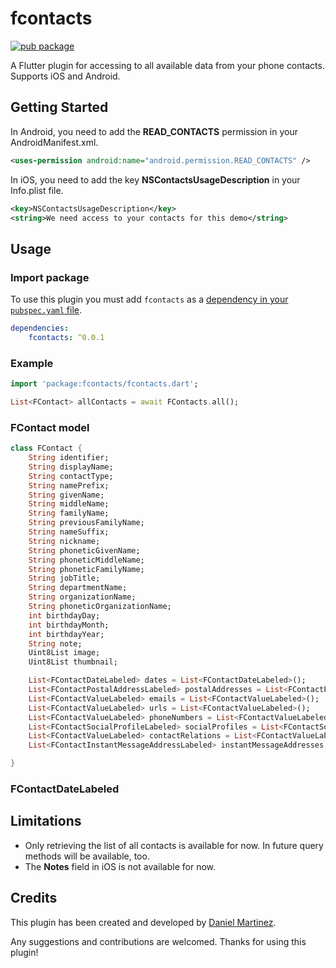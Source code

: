 # fcontacts
[![pub package](https://img.shields.io/pub/v/fcontacts.svg)](https://pub.dartlang.org/packages/fcontacts)

A Flutter plugin for accessing to all available data from your phone contacts. Supports iOS and Android.

## Getting Started

In Android, you need to add the **READ_CONTACTS** permission in your AndroidManifest.xml.

```xml
<uses-permission android:name="android.permission.READ_CONTACTS" />
```

In iOS, you need to add the key **NSContactsUsageDescription** in your Info.plist file.

```xml
<key>NSContactsUsageDescription</key>
<string>We need access to your contacts for this demo</string>
````

## Usage

### Import package

To use this plugin you must add `fcontacts` as a [dependency in your `pubspec.yaml` file](https://flutter.io/platform-plugins/).

```yaml
dependencies:
    fcontacts: ^0.0.1
```

### Example

```dart
import 'package:fcontacts/fcontacts.dart';
````

```dart
List<FContact> allContacts = await FContacts.all();
```

### FContact model

```dart
class FContact {
    String identifier;
    String displayName;
    String contactType;
    String namePrefix;
    String givenName;
    String middleName;
    String familyName;
    String previousFamilyName;
    String nameSuffix;
    String nickname;
    String phoneticGivenName;
    String phoneticMiddleName;
    String phoneticFamilyName;
    String jobTitle;
    String departmentName;
    String organizationName;
    String phoneticOrganizationName;
    int birthdayDay;
    int birthdayMonth;
    int birthdayYear;
    String note;
    Uint8List image;
    Uint8List thumbnail;

    List<FContactDateLabeled> dates = List<FContactDateLabeled>();
    List<FContactPostalAddressLabeled> postalAddresses = List<FContactPostalAddressLabeled>();
    List<FContactValueLabeled> emails = List<FContactValueLabeled>();
    List<FContactValueLabeled> urls = List<FContactValueLabeled>();
    List<FContactValueLabeled> phoneNumbers = List<FContactValueLabeled>();
    List<FContactSocialProfileLabeled> socialProfiles = List<FContactSocialProfileLabeled>();
    List<FContactValueLabeled> contactRelations = List<FContactValueLabeled>();
    List<FContactInstantMessageAddressLabeled> instantMessageAddresses = List<FContactInstantMessageAddressLabeled>();

}
```

### FContactDateLabeled


## Limitations

- Only retrieving the list of all contacts is available for now. In future query methods will be available, too.
- The **Notes** field in iOS is not available for now.

## Credits

This plugin has been created and developed by [Daniel Martinez](mailto:dmartinez@danielmartinez.info).

Any suggestions and contributions are welcomed.
Thanks for using this plugin!